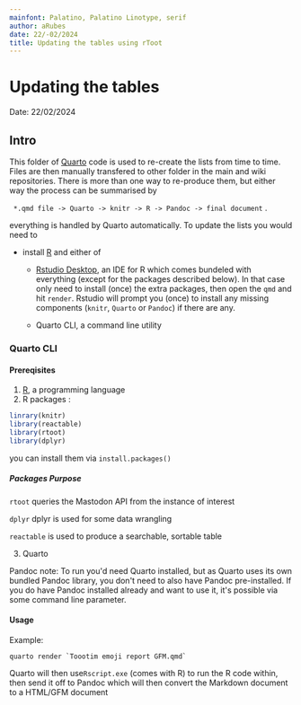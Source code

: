 ```yaml
---
mainfont: Palatino, Palatino Linotype, serif
author: aRubes
date: 22/-02/2024
title: Updating the tables using rToot
---
```


# Updating the tables
Date: 22/02/2024

## Intro
 This folder of [Quarto](https://quarto.org/docs/reference/) code is used to re-create the lists from time to time. Files are then manually transfered to other folder in the main and wiki repositories.
 There is more than one way to re-produce them, but either way the process can be summarised by

``` *.qmd file -> Quarto -> knitr -> R -> Pandoc -> final document```
.

everything is handled by Quarto automatically. 
 To update the lists you would need to
 - install [R](https://www.r-project.org/) and either of
   - [Rstudio Desktop](https://posit.co/download/rstudio-desktop/), an IDE for R which comes bundeled with everything (except for the packages described below). In that case only need to install (once) the extra packages, then open the `qmd` and hit `render`. Rstudio will prompt you (once) to install any missing components (`knitr`, `Quarto` or `Pandoc`) if there are any.
   
   - Quarto CLI, a command line utility
   
### Quarto CLI
#### Prereqisites
1. [R](https://www.r-project.org/), a programming language
2. R packages :
```r
linrary(knitr)
library(reactable)
library(rtoot)
library(dplyr)
```
you can install them via `install.packages()`
##### Packages Purpose 
`rtoot` queries the Mastodon API from the instance of interest

`dplyr` dplyr is used for some data wrangling

`reactable` is used to produce a searchable, sortable table

3. Quarto

Pandoc note: To run you'd need Quarto installed, but as Quarto uses its own bundled Pandoc library, you don't need to also have Pandoc pre-installed. If you do have Pandoc installed already and want to use it, it's possible via some command line parameter. 
#### Usage
Example:

```
quarto render `Toootim emoji report GFM.qmd`
```
Quarto will then use`Rscript.exe` (comes with R) to run the R code within, then send it off to Pandoc which will then convert the Markdown document to a HTML/GFM document
